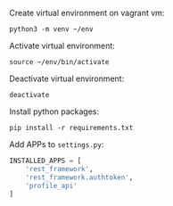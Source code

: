 Create virtual environment on vagrant vm:
```
python3 -m venv ~/env
```

Activate virtual environment:
```
source ~/env/bin/activate
```

Deactivate virtual environment:
```
deactivate
```

Install python packages:
```
pip install -r requirements.txt
```

Add APPs to `settings.py`:
```python
INSTALLED_APPS = [
    'rest_framework',
    'rest_framework.authtoken',
    'profile_api'
]
```